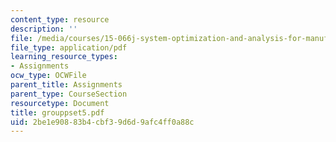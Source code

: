 ```yaml
---
content_type: resource
description: ''
file: /media/courses/15-066j-system-optimization-and-analysis-for-manufacturing-summer-2003/2be1e90883b4cbf39d6d9afc4ff0a88c_grouppset5.pdf
file_type: application/pdf
learning_resource_types:
- Assignments
ocw_type: OCWFile
parent_title: Assignments
parent_type: CourseSection
resourcetype: Document
title: grouppset5.pdf
uid: 2be1e908-83b4-cbf3-9d6d-9afc4ff0a88c
---
```

